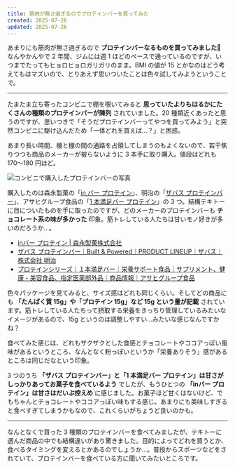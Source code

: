```yaml
---
title: 筋肉が無さ過ぎるのでプロテインバーを買ってみた
created: 2025-07-26
updated: 2025-07-26
---
```


あまりにも筋肉が無さ過ぎるので **プロテインバーなるものを買ってみました💪** なんやかんやで 2 年間、ジムには週 1 ほどのペースで通っているのですが、いつまでたってもヒョロヒョロガリガリのまま。BMI の値が 15 とかなのはどう考えてもはマズいので、とりあえず思いついたことは色々試してみようということで。

---

たまたま立ち寄ったコンビニで棚を覗いてみると **思っていたよりもはるかにたくさんの種類のプロテインバーが陳列** されていました。20 種類近くあったと思うのですが、思いつきで「そうだプロテインバーってやつを買ってみよう」と突然コンビニに駆け込んだため「一体どれを買えば…？」と困惑。

あまり長い時間、棚と棚の間の通路を占領してしまうのもよくないので、若干焦りつつも商品のメーカーが被らないように 3 本手に取り購入。値段はどれも 170～180 円ほど。

![コンビニで購入したプロテインバーの写真](dfa42077-fbd1-4243-6c55-d4ce52876c00)

購入したのは森永製菓の「[in バー プロテイン](https://www.morinaga.co.jp/in/bar/lp3/)」、明治の「[ザバス プロテインバー](https://www.meiji.co.jp/sports/savas/products/built_powered/bar.html)」、アサヒグループ食品の「[1 本満足バー プロテイン](https://www.asahi-gf.co.jp/products/health/support-food/1pon-manzoku/protein/)」の 3 つ。結構テキトーに目についたものを手に取ったのですが、どのメーカーのプロテインバーも **チョコレート系の味が多かった** 印象。筋トレしている人たちは甘いモノ好きが多いのだろうか…。

- [inバー プロテイン | 森永製菓株式会社](https://www.morinaga.co.jp/in/bar/lp3/)
- [ザバス プロテインバー｜Built & Powered｜PRODUCT LINEUP｜ザバス｜株式会社 明治](https://www.meiji.co.jp/sports/savas/products/built_powered/bar.html)
- [プロテインシリーズ｜１本満足バー｜栄養サポート食品｜サプリメント、健康・美容食品、指定医薬部外品｜商品情報｜アサヒグループ食品](https://www.asahi-gf.co.jp/products/health/support-food/1pon-manzoku/protein/)

色々パッケージを見てみると、サイズ感はどれも同じくらい。そしてどの商品にも **「たんぱく質 15g」や「プロテイン 15g」など 15g という量が記載** されています。筋トレしている人たちって摂取する栄養をきっちり管理しているみたいなイメージがあるので、15g というのは調整しやすい…みたいな感じなんですかね？

食べてみた感じは、どれもザクザクとした食感とチョコレートやココアっぽい風味があるというところ、なんとなく粉っぽいというか「栄養ありそう」感があるところは同じだなという印象。

3 つのうち **「ザバス プロテインバー」と「1 本満足バー プロテイン」は甘さがしっかりあってお菓子を食べているよう** でしたが、もうひとつの **「inバー プロテイン」は甘さはだいぶ控えめ** に感じました。お菓子ほど甘くはないけど、でもちゃんとチョコレートやココアっぽい味もする感じ。あまりにも美味しすぎると食べすぎてしまうかもなので、これくらいがちょうど良いのかも。

---

なんとなくで買った 3 種類のプロテインバーを食べてみましたが、テキトーに選んだ商品の中でも結構違いがあり驚きました。目的によってどれを買うとか、食べるタイミングを変えるとかあるのでしょうか…。普段からスポーツなどをされていて、プロテインバーを食べている方に聞いてみたいところです。
